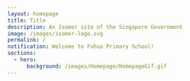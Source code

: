 ```yaml
---
layout: homepage
title: Title
description: An Isomer site of the Singapore Government
image: /images/isomer-logo.svg
permalink: /
notification: Welcome to Fuhua Primary School!
sections:
  - hero:
      background: /images/Homepage/HomepageGif.gif
---
```


